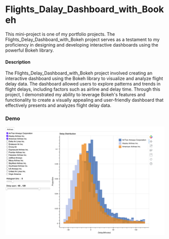 # Flights_Dalay_Dashboard_with_Bookeh


This mini-project is one of my portfolio projects. The Flights_Delay_Dashboard_with_Bokeh project serves as a testament to my proficiency in designing and developing interactive dashboards using the powerful Bokeh library.

#### Description
The Flights_Delay_Dashboard_with_Bokeh project involved creating an interactive dashboard using the Bokeh library to visualize and analyze flight delay data. The dashboard allowed users to explore patterns and trends in flight delays, including factors such as airline and delay time. Through this project, I demonstrated my ability to leverage Bokeh's features and functionality to create a visually appealing and user-friendly dashboard that effectively presents and analyzes flight delay data.


### Demo 
![sample](https://github.com/Amiir-zar/Flights_Dalay_Dashboard_with_Bookeh/blob/main/Example_output.png)

